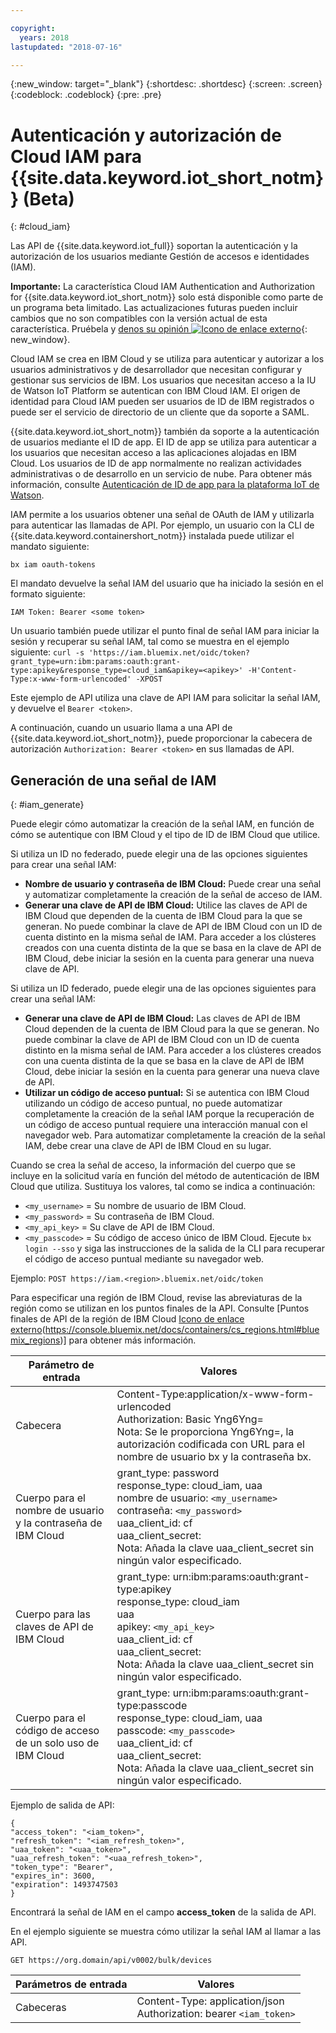 ```yaml
---

copyright:
  years: 2018
lastupdated: "2018-07-16"

---
```


{:new_window: target="\_blank"}
{:shortdesc: .shortdesc}
{:screen: .screen}
{:codeblock: .codeblock}
{:pre: .pre}


# Autenticación y autorización de Cloud IAM para {{site.data.keyword.iot_short_notm}} (Beta)
{: #cloud_iam}

Las API de {{site.data.keyword.iot_full}} soportan la autenticación y la autorización de los usuarios mediante Gestión de accesos e identidades (IAM).

**Importante:** La característica Cloud IAM Authentication and Authorization for {{site.data.keyword.iot_short_notm}} solo está disponible como parte de un programa beta limitado. Las actualizaciones futuras pueden incluir cambios que no son compatibles con la versión actual de esta característica. Pruébela y [denos su opinión ![Icono de enlace externo](../../../../icons/launch-glyph.svg)](https://developer.ibm.com/answers/smart-spaces/17/internet-of-things.html){: new_window}.

Cloud IAM se crea en IBM Cloud y se utiliza para autenticar y autorizar a los usuarios administrativos y de desarrollador que necesitan configurar y gestionar sus servicios de IBM. Los usuarios que necesitan acceso a la IU de Watson IoT Platform se autentican con IBM Cloud IAM. El origen de identidad para Cloud IAM pueden ser usuarios de ID de IBM registrados o puede ser el servicio de directorio de un cliente que da soporte a SAML.  

{{site.data.keyword.iot_short_notm}} también da soporte a la autenticación de usuarios mediante el ID de app. El ID de app se utiliza para autenticar a los usuarios que necesitan acceso a las aplicaciones alojadas en IBM Cloud. Los usuarios de ID de app normalmente no realizan actividades administrativas o de desarrollo en un servicio de nube. Para obtener más información, consulte [Autenticación de ID de app para la plataforma IoT de Watson](app_id.html#app_id).

IAM permite a los usuarios obtener una señal de OAuth de IAM y utilizarla para autenticar las llamadas de API. Por ejemplo, un usuario con la CLI de {{site.data.keyword.containershort_notm}} instalada puede utilizar el mandato siguiente:

`bx iam oauth-tokens`

El mandato devuelve la señal IAM del usuario que ha iniciado la sesión en el formato siguiente:

`IAM Token: Bearer <some token>`

Un usuario también puede utilizar el punto final de señal IAM para iniciar la sesión y recuperar su señal IAM, tal como se muestra en el ejemplo siguiente:
`curl -s 'https://iam.bluemix.net/oidc/token?grant_type=urn:ibm:params:oauth:grant-type:apikey&response_type=cloud_iam&apikey=<apikey>' -H'Content-Type:x-www-form-urlencoded' -XPOST`

Este ejemplo de API utiliza una clave de API IAM para solicitar la señal IAM, y devuelve el `Bearer <token>`.

A continuación, cuando un usuario llama a una API de {{site.data.keyword.iot_short_notm}}, puede proporcionar la cabecera de autorización `Authorization: Bearer <token>` en sus llamadas de API.

## Generación de una señal de IAM
{: #iam_generate}

Puede elegir cómo automatizar la creación de la señal IAM, en función de cómo se autentique con IBM Cloud y el tipo de ID de IBM Cloud que utilice.

Si utiliza un ID no federado, puede elegir una de las opciones siguientes para crear una señal IAM:
 - **Nombre de usuario y contraseña de IBM Cloud:** Puede crear una señal y automatizar completamente la creación de la señal de acceso de IAM.
 - **Generar una clave de API de IBM Cloud:** Utilice las claves de API de IBM Cloud que dependen de la cuenta de IBM Cloud para la que se generan. No puede combinar la clave de API de IBM Cloud con un ID de cuenta distinto en la misma señal de IAM. Para acceder a los clústeres creados con una cuenta distinta de la que se basa en la clave de API de IBM Cloud, debe iniciar la sesión en la cuenta para generar una nueva clave de API.

Si utiliza un ID federado, puede elegir una de las opciones siguientes para crear una señal IAM:
 - **Generar una clave de API de IBM Cloud:** Las claves de API de IBM Cloud dependen de la cuenta de IBM Cloud para la que se generan. No puede combinar la clave de API de IBM Cloud con un ID de cuenta distinto en la misma señal de IAM. Para acceder a los clústeres creados con una cuenta distinta de la que se basa en la clave de API de IBM Cloud, debe iniciar la sesión en la cuenta para generar una nueva clave de API.
 - **Utilizar un código de acceso puntual:** Si se autentica con IBM Cloud utilizando un código de acceso puntual, no puede automatizar completamente la creación de la señal IAM porque la recuperación de un código de acceso puntual requiere una interacción manual con el navegador web. Para automatizar completamente la creación de la señal IAM, debe crear una clave de API de IBM Cloud en su lugar.

Cuando se crea la señal de acceso, la información del cuerpo que se incluye en la solicitud varía en función del método de autenticación de IBM Cloud que utiliza. Sustituya los valores, tal como se indica a continuación:
- `<my_username>` = Su nombre de usuario de IBM Cloud.
- `<my_password>` = Su contraseña de IBM Cloud.
- `<my_api_key>` = Su clave de API de IBM Cloud.
- `<my_passcode>` = Su código de acceso único de IBM Cloud. Ejecute `bx login --sso` y siga las instrucciones de la salida de la CLI para recuperar el código de acceso puntual mediante su navegador web.

Ejemplo:
`POST https://iam.<region>.bluemix.net/oidc/token`

Para especificar una región de IBM Cloud, revise las abreviaturas de la región como se utilizan en los puntos finales de la API. Consulte [Puntos finales de API de la región de IBM Cloud [Icono de enlace externo](../../icons/launch-glyph.svg)(https://console.bluemix.net/docs/containers/cs_regions.html#bluemix_regions)] para obtener más información.

Parámetro de entrada	 | Valores
---------------- | -----------
Cabecera	| Content-Type:application/x-www-form-urlencoded<br>Authorization: Basic Yng6Yng=<br>Nota: Se le proporciona Yng6Yng=, la autorización codificada con URL para el nombre de usuario bx y la contraseña bx.
Cuerpo para el nombre de usuario y la contraseña de IBM Cloud	|	grant_type: password<br>response_type: cloud_iam, uaa<br>nombre de usuario: `<my_username>`<br>contraseña: `<my_password>`<br>uaa_client_id: cf<br>uaa_client_secret:<br>Nota: Añada la clave uaa_client_secret sin ningún valor especificado.
Cuerpo para las claves de API de IBM Cloud	|	grant_type: urn:ibm:params:oauth:grant-type:apikey<br>response_type: cloud_iam<br>uaa<br>apikey: `<my_api_key>`<br>uaa_client_id: cf<br>uaa_client_secret:<br>Nota: Añada la clave uaa_client_secret sin ningún valor especificado.
Cuerpo para el código de acceso de un solo uso de IBM Cloud	|	grant_type: urn:ibm:params:oauth:grant-type:passcode<br>response_type: cloud_iam, uaa<br>passcode: `<my_passcode>`<br>uaa_client_id: cf<br>uaa_client_secret:<br>Nota: Añada la clave uaa_client_secret sin ningún valor especificado.

Ejemplo de salida de API:

```
{
"access_token": "<iam_token>",
"refresh_token": "<iam_refresh_token>",
"uaa_token": "<uaa_token>",
"uaa_refresh_token": "<uaa_refresh_token>",
"token_type": "Bearer",
"expires_in": 3600,
"expiration": 1493747503
}
```
Encontrará la señal de IAM en el campo **access_token** de la salida de API.

En el ejemplo siguiente se muestra cómo utilizar la señal IAM al llamar a las API.

```
GET https://org.domain/api/v0002/bulk/devices
```

Parámetros de entrada  |	Valores
----------------- | -----------
Cabeceras	|	Content-Type: application/json<br>Authorization: bearer `<iam_token>`
